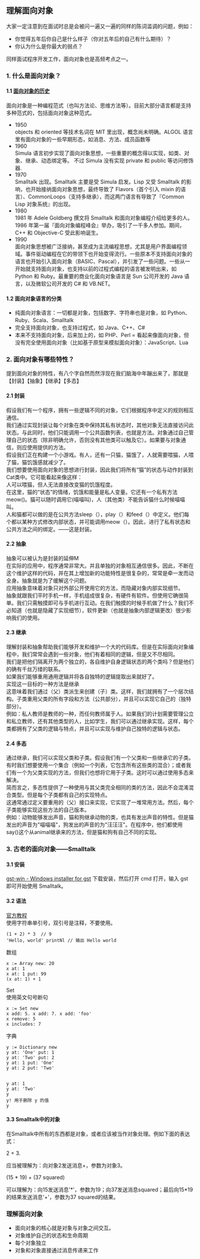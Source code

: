 ## 理解面向对象
大家一定注意到在面试时总是会被问一遍又一遍的同样的陈词滥调的问题，例如：

+ 你觉得五年后你自己是什么样子（你对五年后的自己有什么期待）？
+ 你认为什么是你最大的弱点？

同样面试程序开发工作，面向对象也是高频考点之一。
### 1. 什么是面向对象？
#### 1.1 [面向对象的历史](https://en.wikipedia.org/wiki/Object-oriented_programming#History)
 面向对象是一种编程范式（也叫方法论、思维方法等）。目前大部分语言都是支持多种范式的，包括面向对象这种范式。
 + 1950<br>
 objects 和 oriented 等技术名词在 MIT 里出现，概念尚未明确。ALGOL 语言里有面向对象的一些早期形态，如消息、方法、成员函数等
 + 1960<br>
 Simula 语言初步实现了面向对象思想，一些重要的概念得以实现，如类、对象、继承、动态绑定等。
 不过 Simula 没有实现 private 和 public 等访问修饰器.
 + 1970<br>
 Smalltalk 出现。Smalltalk 主要是受 Simula 启发。Lisp 又受 Smalltalk 的影响，也开始接纳面向对象思想，最终导致了 Flavors（首个引入 mixin 的语言）、CommonLoops（支持多继承），而这两门语言有导致了『Common Lisp 对象系统』的出现。
 + 1980<br>
 1981 年 Adele Goldberg 撰文将 Smalltalk 和面向对象编程介绍给更多的人。1986 年第一届『面向对象编程峰会』举办，吸引了一千多人参加。期间，C++ 和 Objective-C 受此影响诞生。
 + 1990<br>
 面向对象思想被广泛接纳，甚至成为主流编程思想，尤其是用户界面编程领域。事件驱动编程在它的带领下也开始变得流行。一些原本不支持面向对象的语言也开始引入面向对象（BASIC、Pascal），并引发了一些问题。一些从一开始就支持面向对象，也支持以前的过程式编程的语言被发明出来，如 Python 和 Ruby。最重要的商业化面向对象语言是 Sun 公司开发的 Java 语言，以及微软公司开发的 C# 和 VB.NET。
#### 1.2 面向对象语言的分类
- 纯面向对象语言：一切都是对象，包括数字、字符串也是对象，如 Python、Ruby、Scala、Smalltalk
- 完全支持面向对象，也支持过程式，如 Java、C++、C#
- 本来不支持面向对象，后来加上的，如 PHP、Perl
= 看起来像面向对象，但没有完全使用面向对象（比如基于原型来模拟面向对象）：JavaScript、Lua
### 2. 面向对象有哪些特性？
提到面向对象的特性，有八个字自然而然浮现在我们脑海中年蹦出来了，那就是【封装】【抽象】【继承】【多态】
#### 2.1 封装
假设我们有一个程序，拥有一些逻辑不同的对象，它们根据程序中定义的规则相互通信。<br>
我们通过实现封装让每个对象在类中保持其私有状态时，其他对象无法直接访问此状态。与此同时，他们只能调用一个公共函数列表，也就是方法。对象通过自己管理自己的状态（除非明确允许，否则没有其他类可以触及它）。如果要与对象通信，则应使用提供的方法。<br>
假设我们正在构建一个小游戏。有人，还有一只猫，猫饿了，人就需要喂猫，人喂了猫，猫饥饿感就减少了。<br>
我们想要使用面向对象的思想进行封装，因此我们将所有“猫”的状态与动作封装到Cat类中。它可能看起来像这样：<br>
人可以喂猫，但人无法直接改变猫的饥饿程度。<br>
在这里，猫的“状态”的情绪，饥饿和能量是私人变量。它还有一个私有方法meow()。猫可以随时调用它(喵喵叫)，人（其他类）不能告诉猫什么时候喵喵叫。<br>
人和猫都可以做的是在公共方法sleep（），play（）和feed（）中定义。他们每个都以某种方式修改内部状态，并可能调用meow（）。因此，进行了私有状态和公共方法之间的绑定。——这是封装。
#### 2.2 抽象
抽象可以被认为是封装的延伸M<br>
在实际的应用中，程序通常非常大。并且单独的对象相互通信很多。因此，不断在这个维护这样的代码，并在其上增加新的功能特性是很复杂的，常常是牵一发而动全身。抽象就是为了缓解这个问题。<br>
应用抽象意味着对象只对外部公开使用它的方法，而隐藏对象内部实现细节。<br>
抽象就跟我们平时手机一样，手机组成很复杂，有硬件有软件。但使用它确很简单。我们只需触摸即可与手机进行互动。在我们触摸的时候手机做了什么？我们不必知道（也就是隐藏了实现细节），软件更新（也就是抽象内部逻辑更改）很少影响我们的使用。<br>
#### 2.3 继承
理解封装和抽象帮助我们能够开发和维护一个大的代码库。但是在实际面向对象编程中，我们常常会遇到一些对象，他们有着相同的逻辑，但是又不尽相同。<br>
我们是把他们隔离开为两个独立的，各自维护自身逻辑状态的两个类吗？但是他们的确有千丝万缕的联系。<br>
如果我们能够重用通用逻辑并将各自独特的逻辑提取出来就好了。<br>
实现这一目标的一种方法是继承<br>
这意味着我们通过（父）类派生来创建（子）类。这样，我们就拥有了一个层次结构。子类重用父类的所有字段和方法（公共部分），并且可以实现它自己的（独特部分）。<br>
例如：私人教师是教师的一种，而任何教师属于人。如果我们的计划需要管理公立和私立教师，还有其他类型的人，比如学生，我们可以通过继承实现。这样，每个类都拥有了父类的逻辑与特点，并且可以实现与维护自己独特的逻辑与状态。
#### 2.4 多态
通过继承，我们可以实现父类和子类。假设我们有一个父类和一些继承它的子类。有时我们想要使用一个集合（例如一个列表，它包含所有这些类的混合）；或者我们有一个为父类实现的方法，但我们也想将它用于子类。这时可以通过使用多态来解决。<br>
简而言之，多态性提供了一种使用与其父类完全相同的类的方法，因此不会混淆混合类型。但是每个子类都有自己的实现特点。<br>
这通常通过定义要重用的（父）接口来实现，它实现了一堆常用方法。然后，每个子类能够实现这些方法的自己版本。<br>
例如：动物能够发出声音，猫和狗继承动物的类，也具有发出声音的特性。但是猫发出的声音为"喵喵喵"，狗发出的声音的为"汪汪汪"。在程序中，他们都使用say()这个从animal继承来的方法，但是猫和狗有自己不同的实现。
### 3. 古老的面向对象——Smalltalk
#### 3.1 安装
[gst-win - Windows installer for gst](https://github.com/mcandre/gst-win)
下载安装，然后打开 cmd 打开，输入 gst 即可开始使用 Smalltalk。
#### 3.2 语法
[官方教程](https://www.gnu.org/software/smalltalk/manual/html_node/Getting-started.html#Getting-started)<br>
使用字符串单引号，双引号是注释，不要使用。
```
(1 + 2) * 3  // 9
'Hello, world' printNl // 输出 Hello world
```
数组
```
x := Array new: 20
x at: 1
x at: 1 put: 99
(x at: 1) + 1
```
Set<br>
使用英文句号断句
```
x := Set new 
x add: 5. x add: 7. x add: 'foo'
x remove: 5
x includes: 7
```
字典
```
y := Dictionary new
y at: 'One' put: 1
y at: 'Two' put: 2
y at: 1 put: 'One'
y at: 2 put: 'Two'


y at: 1
y at: 'Two'
y
y! 用于删除 y 的值
y
```
#### 3.3 Smalltalk中的对象
在Smalltalk中所有的东西都是对象，或者应该被当作对象处理。例如下面的表达式：

2 + 3.

应当被理解为：向对象2发送消息+，参数为对象3。

(15 * 19) + (37 squared)

可以理解为：向15发送消息'\*'，参数为19；向37发送消息squared；最后向15*19的结果发送消息'+'，参数为37 squared的结果。
### 理解面向对象
+ 面向对象的核心就是对象与对象之间交互。
+ 对象维护自己的状态和生命周期
+ 每个对象独立
+ 对象和对象直接通过消息传递来工作
